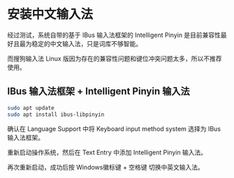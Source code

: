 # 安装中文输入法

经过测试，系统自带的基于 IBus 输入法框架的 Intelligent Pinyin 是目前兼容性最好且最为稳定的中文输入法，只是词库不够智能。

而搜狗输入法 Linux 版因为存在的兼容性问题和键位冲突问题太多，所以不推荐使用。

## IBus 输入法框架 + Intelligent Pinyin 输入法

```bash
sudo apt update
sudo apt install ibus-libpinyin
```

确认在 Language Support 中将 Keyboard input method system 选择为 IBus 输入法框架。

重新启动操作系统，然后在 Text Entry 中添加 Intelligent Pinyin 输入法。

再次重新启动，成功后按 Windows徽标键 + 空格键 切换中英文输入法。

